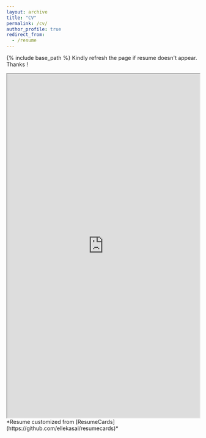```yaml
---
layout: archive
title: "CV"
permalink: /cv/
author_profile: true
redirect_from:
  - /resume
---
```


{% include base_path %}
Kindly refresh the page if resume doesn't appear. Thanks !
<iframe src="https://docs.google.com/viewerng/viewer?url=https://shanmukha-MaiL.github.io/files/ShanmukhaVellamcheti_Resume.pdf&embedded=true" height="900px" width="100%" >
</iframe><br>
*Resume customized from [ResumeCards](https://github.com/ellekasai/resumecards)*
<br>
<!--
<embed src="https://shanmukha-MaiL.github.io/files/ShanmukhaVellamcheti_Resume.pdf" type="application/pdf" width="600px" height="400px" />
-->
